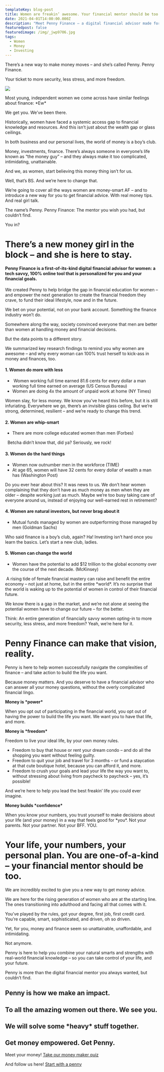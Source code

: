 ```yaml
---
templateKey: blog-post
title: Women are freakin’ awesome. Your financial mentor should be too.
date: 2021-04-01T14:00:00.000Z
description: "Meet Penny Finance – a digital financial advisor made for you. "
featuredpost: false
featuredimage: /img/_jwp9706.jpg
tags:
  - Women
  - Money
  - Investing
---
```

There’s a new way to make money moves – and she’s called Penny. Penny Finance.

Your ticket to more security, less stress, and more freedom.

![](/img/_jwp9706.jpg)

Most young, independent women we come across have similar feelings about finance: \*Ew\*

We get you. We’ve been there. 

Historically, women have faced a systemic access gap to financial knowledge and resources. And this isn’t just about the wealth gap or glass ceilings. 

In both business and our personal lives, the world of money is a boy’s club. 

Money, investments, finance. There’s always someone in everyone’s life known as “the money guy” – and they always make it too complicated, intimidating, unattainable.

And we, as women, start believing this money thing isn’t for us. 

Well, that’s BS. And we’re here to change that.

We’re going to cover all the ways women are money-smart AF – and to introduce a new way for you to get financial advice. With real money tips. And real girl talk.

The name’s Penny. Penny Finance: The mentor you wish you had, but couldn’t find. 

You in?

# **There’s a new money girl in the block – and she is here to stay.**

#### Penny Finance is a first-of-its-kind digital financial advisor for women: a tech savvy, 100% online tool that is personalized for you and your financial goals.

We created Penny to help bridge the gap in financial education for women – and empower the next generation to create the financial freedom they crave, to fund their ideal lifestyle, now and in the future.

We bet on your potential, not on your bank account. Something the finance industry won’t do.

Somewhere along the way, society convinced everyone that men are better than women at handling money and financial decisions.

But the data points to a different story.

We summarized key research findings to remind you why women are awesome – and why every woman can 100% trust herself to kick-ass in money and finances, too.

#### 1. Women do more with less

*  Women working full time earned 81.6 cents for every dollar a man working full time earned on average (US Census Bureau)
* Women are doing 4x the amount of unpaid work at home (NY Times)

Women slay, for less money. We know you’ve heard this before, but it is still infuriating. Everywhere we go, there’s an invisible glass ceiling. But we’re strong, determined, resilient – and we’re ready to change this trend.

#### 2. Women are whip-smart

* There are more college educated women than men (Forbes) 

  Betcha didn’t know that, did ya? Seriously, we rock!

#### 3. Women do the hard things

* Women now outnumber men in the workforce (TIME) 
* At age 65, women will have 32 cents for every dollar of wealth a man has (Washington Post)

Do you ever hear about this? It was news to us. We don’t hear women complaining that they don’t have as much money as men when they are older – despite working just as much. Maybe we’re too busy taking care of everyone around us, instead of enjoying our well-earned rest in retirement?

#### 4. Women are natural investors, but never brag about it

* Mutual funds managed by women are outperforming those managed by men (Goldman Sachs)

Who said finance is a boy’s club, again? Ha! Investing isn’t hard once you learn the basics. Let’s start a new club, ladies.

#### 5. Women can change the world

* Women have the potential to add $12 trillion to the global economy over the course of the next decade. (McKinsey)

 A rising tide of female financial mastery can raise and benefit the entire economy – not just at home, but in the entire \*world\*. It’s no surprise that the world is waking up to the potential of women in control of their financial future.

We know there is a gap in the market, and we’re not alone at seeing the potential women have to change our future – for the better.

Think: An entire generation of financially savvy women opting-in to more security, less stress, and more freedom? Yeah, we’re here for it.

# Penny Finance can make that vision, reality.

Penny is here to help women successfully navigate the complexities of finance – and take action to build the life you want. 

Because money matters. And you deserve to have a financial advisor who can answer all your money questions, without the overly complicated financial lingo. 

**Money is \*power\*** 

When you opt out of participating in the financial world, you opt out of having the power to build the life you want. We want you to have that life, and more. 

**Money is \*freedom\***

Freedom to live your ideal life, by your own money rules.

* Freedom to buy that house or rent your dream condo – and do all the shopping you want without feeling guilty.
* Freedom to quit your job and travel for 3 months – or fund a staycation at that cute boutique hotel, because you can afford it, and more.
* Freedom to crush your goals and lead your life the way you want to, without stressing about living from paycheck to paycheck – yes, it’s possible! 

And we’re here to help you lead the best freakin’ life you could ever imagine.

**Money builds \*confidence\***

When you know your numbers, you trust yourself to make decisions about your life (and your money) in a way that feels good for \*you\*. Not your parents. Not your partner. Not your BFF. YOU.

# Your life, your numbers, your personal plan. You are one-of-a-kind – your financial mentor should be too.

We are incredibly excited to give you a new way to get money advice.

We are here for the rising generation of women who are at the starting line. The ones transitioning into adulthood and facing all that comes with it.

You’ve played by the rules, got your degree, first job, first credit card.\
You’re capable, smart, sophisticated, and driven, oh so driven.

Yet, for you, money and finance seem so unattainable, unaffordable, and intimidating.

Not anymore.

Penny is here to help you combine your natural smarts and strengths with real-world financial knowledge – so you can take control of your life, and your future.

Penny is more than the digital financial mentor you always wanted, but couldn’t find. 

## Penny is how we make an impact. 

## To all the amazing women out there. We see you.

## We will solve some \*heavy\* stuff together.

## Get money empowered. Get Penny.

Meet your money! [Take our money maker quiz ](penny-finance.com/quiz)

And follow us here! [Start with a penny](instagram.com/startwithapenny)